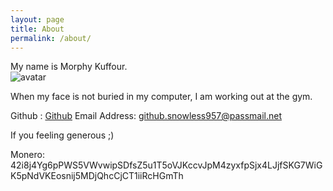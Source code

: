 ```yaml
---
layout: page
title: About
permalink: /about/
---
```


My name is Morphy Kuffour.  
![avatar](https://avatars.githubusercontent.com/u/23323356?v=4)  

When my face is not buried in my computer, I am working out at the gym.  

Github : [Github](https://github.com/morphykuffour)
Email Address: [github.snowless957@passmail.net](github.snowless957@passmail.net)

If you feeling generous ;)

Monero: 42i8j4Yg6pPWS5VWvwipSDfsZ5u1T5oVJKccvJpM4zyxfpSjx4LJjfSKG7WiGK5pNdVKEosnij5MDjQhcCjCT1iiRcHGmTh
